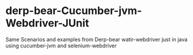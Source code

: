 derp-bear-Cucumber-jvm-Webdriver-JUnit
======================================

Same Scenarios and examples from Derp-bear watir-webdriver just in java using cucumber-jvm and selenium-webdriver
